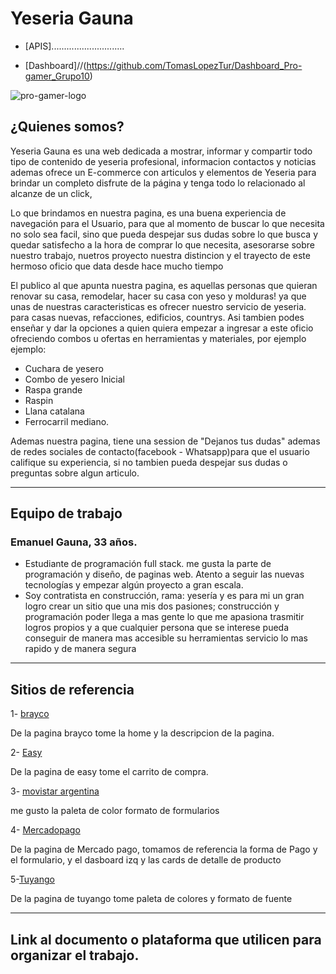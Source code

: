 # Yeseria Gauna

- [APIS].............................

- [Dashboard]//(https://github.com/TomasLopezTur/Dashboard_Pro-gamer_Grupo10)

<img alt="pro-gamer-logo" src="./design/proGamer_logo.png">

## ¿Quienes somos?

Yeseria Gauna es una web dedicada a mostrar, informar y compartir  todo tipo de contenido de yeseria profesional, informacion contactos y noticias ademas ofrece un  E-commerce con articulos y elementos de Yeseria para brindar un completo disfrute de la página y tenga todo lo relacionado al alcanze de un click, 

Lo que brindamos en nuestra pagina, es una buena experiencia de navegación para el Usuario, para que al momento de buscar lo que necesita no solo sea facil, sino que pueda despejar sus dudas sobre lo que busca y quedar satisfecho a la hora de comprar lo que necesita, asesorarse sobre nuestro trabajo, nuetros proyecto nuestra distincion y el trayecto de este hermoso oficio que data desde  hace mucho tiempo

El publico al que apunta nuestra pagina, es aquellas personas que quieran renovar su casa, remodelar, hacer su casa con yeso y molduras! ya que unas de nuestras caracteristicas es ofrecer nuestro servicio de yeseria. para casas nuevas, refacciones, edificios, countrys. Asi tambien podes enseñar y dar la opciones a quien quiera empezar a ingresar a este oficio ofreciendo combos u ofertas en herramientas y materiales, por ejemplo ejemplo: 

- Cuchara de yesero
- Combo de yesero Inicial
- Raspa grande
- Raspin
- Llana catalana
- Ferrocarril mediano.

Ademas nuestra pagina, tiene una session de  "Dejanos tus dudas"
ademas de redes sociales de contacto(facebook - Whatsapp)para que el usuario califique su experiencia, si no tambien pueda despejar sus dudas o preguntas sobre algun articulo.

***

## Equipo de trabajo

### Emanuel Gauna, 33 años.
- Estudiante de programación full stack. me gusta la parte de programación y diseño, de paginas web. Atento a seguir las nuevas tecnologías y empezar algún proyecto a gran escala.
- Soy contratista en construcción, rama: yesería y es para mi un gran logro crear un sitio que una mis dos pasiones; construcción y programación poder llega a mas gente lo que me apasiona trasmitir logros propios y a que cualquier persona que se interese pueda conseguir de manera mas accesible su herramientas servicio lo mas rapido y de manera segura

***

## Sitios de referencia

1- [brayco](https://brayco.com.ar/)

De la pagina brayco tome la home y la descripcion de la pagina.

2- [Easy](https://www.easy.com.ar/)

De la pagina de easy tome el carrito de compra.

3- [movistar argentina](https://promociones-movistar-argentina.com.ar/)

me gusto la paleta de color formato de formularios

4- [Mercadopago](https://www.mercadopago.com.ar/)

De la pagina de Mercado pago, tomamos de referencia la forma de Pago y el formulario, y el dasboard izq y las cards de detalle de producto

5-[Tuyango](https://www.tuyango.com/)

De la pagina de tuyango tome paleta de colores y formato de fuente

***

## Link al documento o plataforma que utilicen para organizar el trabajo.












